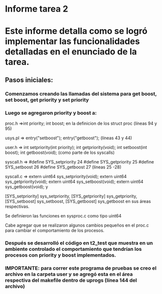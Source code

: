 Informe tarea 2
=====================

# Este informe detalla como se logró implementar las funcionalidades detalladas en el enunciado de la tarea.

## Pasos iniciales:

### Comenzamos creando las llamadas del sistema para get boost, set boost, get priority y set priority

### Luego se agregaron priority y boost a:

proc.h =>int priority; int boost;   en la definicion de los struct proc (líneas 94 y 95)               

usys.pl => entry("setboost"); entry("getboost"); (líneas 43 y 44)

user.h =>  int setpriority(int priority); int getpriority(void); int setboost(int boost); int getboost(void); (como parte de los syscalls)

syscall.h => #define SYS_setpriority 24 #define SYS_getpriority 25 #define SYS_setboost 26 #define SYS_getboost 27 (líneas 25 -28)


syscall.c => extern uint64 sys_setpriority(void); extern uint64 sys_getpriority(void); extern uint64 sys_setboost(void); extern uint64 sys_getboost(void); y

[SYS_setpriority] sys_setpriority, [SYS_getpriority] sys_getpriority, [SYS_setboost] sys_setboost, [SYS_getboost] sys_getboost en sus áreas respectivas.


Se definieron las funciones en sysproc.c como tipo uint64

Cabe agregar que se realizaron algunos cambios pequeños en el proc.c para cambiar el comportamiento de los procesos.

### Después se desarrolló el código en t2_test que muestra en un ambiente controlado el comportamiento que tendrían los procesos con priority y boost implementados.

### IMPORTANTE: para correr este programa de pruebas se creo el archivo en la carpeta user y se agregó esta en el área respectiva del makefile dentro de uprogs (línea 144 del archivo)